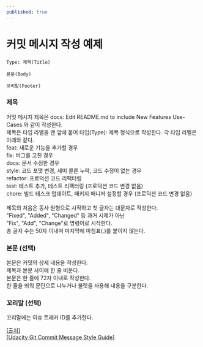 ```yaml
---
published: true
---
```

# 커밋 메시지 작성 예제

~~~
Type: 제목(Title)

본문(Body)

꼬리말(Footer)
~~~

### 제목
커밋 메시지 제목은 docs: Edit README.md to include New Features Use-Cases 와 같이 작성한다.
<br>제목은 타입 라벨을 맨 앞에 붙어 타입(Type): 제목 형식으로 작성한다. 각 타입 라벨은 아래와 같다.
<br>feat: 새로운 기능을 추가할 경우
<br>fix: 버그를 고친 경우
<br>docs: 문서 수정한 경우
<br>style: 코드 포맷 변경, 세미 콜론 누락, 코드 수정이 없는 경우
<br>refactor: 프로덕션 코드 리팩터링
<br>test: 테스트 추가, 테스트 리팩터링 (프로덕션 코드 변경 없음)
<br>chore: 빌드 테스크 업데이트, 패키지 매니저 설정할 경우 (프로덕션 코드 변경 없음)
<br>
<br>제목의 처음은 동사 원형으로 시작하고 첫 글자는 대문자로 작성한다.
<br>"Fixed", "Added", "Changed" 등 과거 시제가 아닌
<br>"Fix", "Add", "Change"로 명령어로 시작한다.
<br>총 글자 수는 50자 이내며 마지막에 마침표(.)를 붙이지 않는다.

### 본문 (선택)
본문은 커밋의 상세 내용을 작성한다.
<br>제목과 본문 사이에 한 줄 비운다.
<br>본문은 한 줄에 72자 이내로 작성한다.
<br>한 줄을 띄워 문단으로 나누거나 불렛을 사용해 내용을 구분한다.

### 꼬리말 (선택)
꼬리말에는 이슈 트래커 ID를 추가한다.

[[출처]](https://sujinlee.me/professional-github/)<br>
[[Udacity Git Commit Message Style Guide]](https://udacity.github.io/git-styleguide/)
